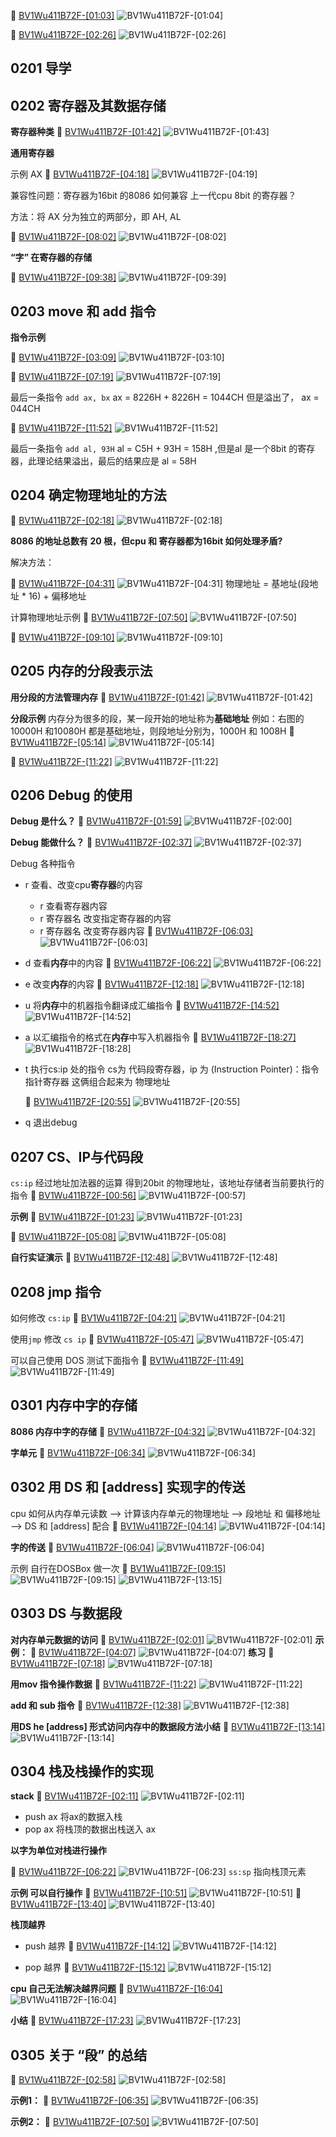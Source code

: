 🔗 [BV1Wu411B72F-[01:03]](https://www.bilibili.com/video/BV1Wu411B72F?t=63.4)
![BV1Wu411B72F-[01:04]](./images/59cbbcee-57ce-45ed-9484-c74f9ce3689d-1.png)

🔗 [BV1Wu411B72F-[02:26]](https://www.bilibili.com/video/BV1Wu411B72F?t=146.5)
![BV1Wu411B72F-[02:26]](./images/59cbbcee-57ce-45ed-9484-c74f9ce3689d-2.png)


## 0201 导学

## 0202 寄存器及其数据存储

**寄存器种类**
🔗 [BV1Wu411B72F-[01:42]](https://www.bilibili.com/video/BV1Wu411B72F?t=102.6)
![BV1Wu411B72F-[01:43]](./images/59cbbcee-57ce-45ed-9484-c74f9ce3689d-3.png)

**通用寄存器**

示例 AX
🔗 [BV1Wu411B72F-[04:18]](https://www.bilibili.com/video/BV1Wu411B72F?t=258.6)
![BV1Wu411B72F-[04:19]](./images/59cbbcee-57ce-45ed-9484-c74f9ce3689d-4.png)

兼容性问题：寄存器为16bit 的8086 如何兼容 上一代cpu 8bit 的寄存器？

方法：将 AX 分为独立的两部分，即  AH, AL

🔗 [BV1Wu411B72F-[08:02]](https://www.bilibili.com/video/BV1Wu411B72F?t=482.4)
![BV1Wu411B72F-[08:02]](./images/59cbbcee-57ce-45ed-9484-c74f9ce3689d-5.png)

**“字” 在寄存器的存储**

🔗 [BV1Wu411B72F-[09:38]](https://www.bilibili.com/video/BV1Wu411B72F?t=578.3)
![BV1Wu411B72F-[09:39]](./images/59cbbcee-57ce-45ed-9484-c74f9ce3689d-6.png)


## 0203 move 和 add 指令

**指令示例**

🔗 [BV1Wu411B72F-[03:09]](https://www.bilibili.com/video/BV1Wu411B72F?t=189.8)
![BV1Wu411B72F-[03:10]](./images/59cbbcee-57ce-45ed-9484-c74f9ce3689d-7.png)

🔗 [BV1Wu411B72F-[07:19]](https://www.bilibili.com/video/BV1Wu411B72F?t=439.2)
![BV1Wu411B72F-[07:19]](./images/59cbbcee-57ce-45ed-9484-c74f9ce3689d-8.png)

最后一条指令 `add ax, bx` ax = 8226H + 8226H = 1044CH 但是溢出了， ax = 044CH

🔗 [BV1Wu411B72F-[11:52]](https://www.bilibili.com/video/BV1Wu411B72F?t=712.4)
![BV1Wu411B72F-[11:52]](./images/59cbbcee-57ce-45ed-9484-c74f9ce3689d-9.png)

最后一条指令 `add al, 93H` al = C5H + 93H = 158H ,但是al 是一个8bit 的寄存器，此理论结果溢出，最后的结果应是  al = 58H

## 0204 确定物理地址的方法

🔗 [BV1Wu411B72F-[02:18]](https://www.bilibili.com/video/BV1Wu411B72F?t=138.1)
![BV1Wu411B72F-[02:18]](./images/59cbbcee-57ce-45ed-9484-c74f9ce3689d-10.png)

**8086 的地址总数有 20 根，但cpu 和 寄存器都为16bit 如何处理矛盾?**

解决方法：

🔗 [BV1Wu411B72F-[04:31]](https://www.bilibili.com/video/BV1Wu411B72F?t=271.2)
![BV1Wu411B72F-[04:31]](./images/59cbbcee-57ce-45ed-9484-c74f9ce3689d-11.png)
物理地址 = 基地址(段地址 * 16) + 偏移地址

计算物理地址示例
🔗 [BV1Wu411B72F-[07:50]](https://www.bilibili.com/video/BV1Wu411B72F?t=470.4)
![BV1Wu411B72F-[07:50]](./images/59cbbcee-57ce-45ed-9484-c74f9ce3689d-12.png)

🔗 [BV1Wu411B72F-[09:10]](https://www.bilibili.com/video/BV1Wu411B72F?t=550.1)
![BV1Wu411B72F-[09:10]](./images/59cbbcee-57ce-45ed-9484-c74f9ce3689d-13.png)

## 0205 内存的分段表示法

**用分段的方法管理内存**
🔗 [BV1Wu411B72F-[01:42]](https://www.bilibili.com/video/BV1Wu411B72F?t=102.1)
![BV1Wu411B72F-[01:42]](./images/59cbbcee-57ce-45ed-9484-c74f9ce3689d-14.png)

**分段示例**
内存分为很多的段，某一段开始的地址称为**基础地址** 例如：右图的10000H 和10080H 都是基础地址，则段地址分别为，1000H 和 1008H 
🔗 [BV1Wu411B72F-[05:14]](https://www.bilibili.com/video/BV1Wu411B72F?t=314)
![BV1Wu411B72F-[05:14]](./images/59cbbcee-57ce-45ed-9484-c74f9ce3689d-16.png)

🔗 [BV1Wu411B72F-[11:22]](https://www.bilibili.com/video/BV1Wu411B72F?t=682.1)
![BV1Wu411B72F-[11:22]](./images/59cbbcee-57ce-45ed-9484-c74f9ce3689d-17.png)

## 0206 Debug 的使用

**Debug 是什么？**
🔗 [BV1Wu411B72F-[01:59]](https://www.bilibili.com/video/BV1Wu411B72F?t=119.2)
![BV1Wu411B72F-[02:00]](./images/59cbbcee-57ce-45ed-9484-c74f9ce3689d-19.png)

**Debug 能做什么？**
🔗 [BV1Wu411B72F-[02:37]](https://www.bilibili.com/video/BV1Wu411B72F?t=157.3)
![BV1Wu411B72F-[02:37]](./images/59cbbcee-57ce-45ed-9484-c74f9ce3689d-20.png)

Debug 各种指令
* r 查看、改变cpu**寄存器**的内容
  - r                          查看寄存器内容
  - r 寄存器名         改变指定寄存器的内容
  - r 寄存器名         改变寄存器内容
  🔗 [BV1Wu411B72F-[06:03]](https://www.bilibili.com/video/BV1Wu411B72F?t=363.2)
  ![BV1Wu411B72F-[06:03]](./images/59cbbcee-57ce-45ed-9484-c74f9ce3689d-21.png)

* d 查看**内存**中的内容
🔗 [BV1Wu411B72F-[06:22]](https://www.bilibili.com/video/BV1Wu411B72F?t=382.2)
![BV1Wu411B72F-[06:22]](./images/59cbbcee-57ce-45ed-9484-c74f9ce3689d-22.png)

* e 改变**内存**的内容
🔗 [BV1Wu411B72F-[12:18]](https://www.bilibili.com/video/BV1Wu411B72F?t=738.6)
![BV1Wu411B72F-[12:18]](./images/59cbbcee-57ce-45ed-9484-c74f9ce3689d-25.png)

* u 将**内存**中的机器指令翻译成汇编指令
🔗 [BV1Wu411B72F-[14:52]](https://www.bilibili.com/video/BV1Wu411B72F?t=892.9)
![BV1Wu411B72F-[14:52]](./images/59cbbcee-57ce-45ed-9484-c74f9ce3689d-26.png)


* a 以汇编指令的格式在**内存**中写入机器指令
🔗 [BV1Wu411B72F-[18:27]](https://www.bilibili.com/video/BV1Wu411B72F?t=1107.5)
![BV1Wu411B72F-[18:28]](./images/59cbbcee-57ce-45ed-9484-c74f9ce3689d-27.png)

* t 执行cs:ip 处的指令 cs为 代码段寄存器，ip 为 (Instruction Pointer)：指令指针寄存器  这俩组合起来为 物理地址

  🔗 [BV1Wu411B72F-[20:55]](https://www.bilibili.com/video/BV1Wu411B72F?t=1255.9)
  ![BV1Wu411B72F-[20:55]](./images/59cbbcee-57ce-45ed-9484-c74f9ce3689d-28.png)

* q 退出debug

## 0207 CS、IP与代码段

`cs:ip` 经过地址加法器的运算 得到20bit 的物理地址，该地址存储者当前要执行的指令
🔗 [BV1Wu411B72F-[00:56]](https://www.bilibili.com/video/BV1Wu411B72F?t=56.9)
![BV1Wu411B72F-[00:57]](./images/08c12512-783c-4982-8667-1f242e2d5760-1.png)

**示例**
🔗 [BV1Wu411B72F-[01:23]](https://www.bilibili.com/video/BV1Wu411B72F?t=83.5)
![BV1Wu411B72F-[01:23]](./images/08c12512-783c-4982-8667-1f242e2d5760-2.png)

🔗 [BV1Wu411B72F-[05:08]](https://www.bilibili.com/video/BV1Wu411B72F?t=308.7)
![BV1Wu411B72F-[05:08]](./images/08c12512-783c-4982-8667-1f242e2d5760-3.png)

**自行实证演示**
🔗 [BV1Wu411B72F-[12:48]](https://www.bilibili.com/video/BV1Wu411B72F?t=768)
![BV1Wu411B72F-[12:48]](./images/08c12512-783c-4982-8667-1f242e2d5760-5.png)



## 0208 jmp 指令

如何修改 `cs:ip`
🔗 [BV1Wu411B72F-[04:21]](https://www.bilibili.com/video/BV1Wu411B72F?t=261.1)
![BV1Wu411B72F-[04:21]](./images/b6aa120a-3abf-48e1-882e-48e0b61797bb-1.png)

使用`jmp` 修改 `cs ip`
🔗 [BV1Wu411B72F-[05:47]](https://www.bilibili.com/video/BV1Wu411B72F?t=347.2)
![BV1Wu411B72F-[05:47]](./images/b6aa120a-3abf-48e1-882e-48e0b61797bb-3.png)

可以自己使用 DOS 测试下面指令
🔗 [BV1Wu411B72F-[11:49]](https://www.bilibili.com/video/BV1Wu411B72F?t=709.3)
![BV1Wu411B72F-[11:49]](./images/b6aa120a-3abf-48e1-882e-48e0b61797bb-4.png)



## 0301 内存中字的存储

**8086 内存中字的存储**
🔗 [BV1Wu411B72F-[04:32]](https://www.bilibili.com/video/BV1Wu411B72F?t=272.2)
![BV1Wu411B72F-[04:32]](./images/7358bc19-03ff-4719-a4de-7c9a08b1884e-1.png)

**字单元**
🔗 [BV1Wu411B72F-[06:34]](https://www.bilibili.com/video/BV1Wu411B72F?t=394)
![BV1Wu411B72F-[06:34]](./images/7358bc19-03ff-4719-a4de-7c9a08b1884e-2.png)



## 0302 用 DS 和 [address] 实现字的传送

cpu 如何从内存单元读数 -->  计算该内存单元的物理地址 --> 段地址 和 偏移地址 -->  DS 和  [address] 配合
🔗 [BV1Wu411B72F-[04:14]](https://www.bilibili.com/video/BV1Wu411B72F?t=254.6)
![BV1Wu411B72F-[04:14]](./images/7358bc19-03ff-4719-a4de-7c9a08b1884e-3.png)

**字的传送**
🔗 [BV1Wu411B72F-[06:04]](https://www.bilibili.com/video/BV1Wu411B72F?t=364.6)
![BV1Wu411B72F-[06:04]](./images/7358bc19-03ff-4719-a4de-7c9a08b1884e-4.png)

示例 自行在DOSBox 做一次
🔗 [BV1Wu411B72F-[09:15]](https://www.bilibili.com/video/BV1Wu411B72F?t=555.7)
![BV1Wu411B72F-[09:15]](./images/7358bc19-03ff-4719-a4de-7c9a08b1884e-5.png)
![BV1Wu411B72F-[13:15]](./images/7358bc19-03ff-4719-a4de-7c9a08b1884e-6.png)



## 0303 DS 与数据段

**对内存单元数据的访问**
🔗 [BV1Wu411B72F-[02:01]](https://www.bilibili.com/video/BV1Wu411B72F?t=121.1)
![BV1Wu411B72F-[02:01]](./images/7358bc19-03ff-4719-a4de-7c9a08b1884e-7.png)
**示例：**
🔗 [BV1Wu411B72F-[04:07]](https://www.bilibili.com/video/BV1Wu411B72F?t=247)
![BV1Wu411B72F-[04:07]](./images/7358bc19-03ff-4719-a4de-7c9a08b1884e-8.png)
**练习**
🔗 [BV1Wu411B72F-[07:18]](https://www.bilibili.com/video/BV1Wu411B72F?t=438.2)
![BV1Wu411B72F-[07:18]](./images/7358bc19-03ff-4719-a4de-7c9a08b1884e-9.png)

**用mov 指令操作数据**
🔗 [BV1Wu411B72F-[11:22]](https://www.bilibili.com/video/BV1Wu411B72F?t=682)
![BV1Wu411B72F-[11:22]](./images/7358bc19-03ff-4719-a4de-7c9a08b1884e-10.png)

**add 和 sub 指令**
🔗 [BV1Wu411B72F-[12:38]](https://www.bilibili.com/video/BV1Wu411B72F?t=758.5)
![BV1Wu411B72F-[12:38]](./images/7358bc19-03ff-4719-a4de-7c9a08b1884e-11.png)

**用DS he [address] 形式访问内存中的数据段方法小结**
🔗 [BV1Wu411B72F-[13:14]](https://www.bilibili.com/video/BV1Wu411B72F?t=794.7)
![BV1Wu411B72F-[13:14]](./images/7358bc19-03ff-4719-a4de-7c9a08b1884e-12.png)



## 0304 栈及栈操作的实现

**stack**
🔗 [BV1Wu411B72F-[02:11]](https://www.bilibili.com/video/BV1Wu411B72F?t=131)
![BV1Wu411B72F-[02:11]](./images/d44c8849-bada-4e66-bea1-e7a090291cb5-2.png)

* push ax     将ax的数据入栈
* pop ax      将栈顶的数据出栈送入 ax

**以字为单位对栈进行操作**

🔗 [BV1Wu411B72F-[06:22]](https://www.bilibili.com/video/BV1Wu411B72F?t=382.5)
![BV1Wu411B72F-[06:23]](./images/d44c8849-bada-4e66-bea1-e7a090291cb5-3.png)
`ss:sp` 指向栈顶元素


**示例 可以自行操作**
🔗 [BV1Wu411B72F-[10:51]](https://www.bilibili.com/video/BV1Wu411B72F?t=651.4)
![BV1Wu411B72F-[10:51]](./images/d44c8849-bada-4e66-bea1-e7a090291cb5-4.png)
🔗 [BV1Wu411B72F-[13:40]](https://www.bilibili.com/video/BV1Wu411B72F?t=820.1)
![BV1Wu411B72F-[13:40]](./images/d44c8849-bada-4e66-bea1-e7a090291cb5-5.png)

**栈顶越界**

* push 越界
	🔗 [BV1Wu411B72F-[14:12]](https://www.bilibili.com/video/BV1Wu411B72F?t=852)
	![BV1Wu411B72F-[14:12]](./images/d44c8849-bada-4e66-bea1-e7a090291cb5-6.png)

* pop 越界
	🔗 [BV1Wu411B72F-[15:12]](https://www.bilibili.com/video/BV1Wu411B72F?t=912.5)
	![BV1Wu411B72F-[15:12]](./images/d44c8849-bada-4e66-bea1-e7a090291cb5-7.png)

**cpu 自己无法解决越界问题**
🔗 [BV1Wu411B72F-[16:04]](https://www.bilibili.com/video/BV1Wu411B72F?t=964.5)
![BV1Wu411B72F-[16:04]](./images/d44c8849-bada-4e66-bea1-e7a090291cb5-8.png)

**小结**
🔗 [BV1Wu411B72F-[17:23]](https://www.bilibili.com/video/BV1Wu411B72F?t=1043.6)
![BV1Wu411B72F-[17:23]](./images/d44c8849-bada-4e66-bea1-e7a090291cb5-9.png)



## 0305 关于 “段” 的总结

🔗 [BV1Wu411B72F-[02:58]](https://www.bilibili.com/video/BV1Wu411B72F?t=178.1)
![BV1Wu411B72F-[02:58]](./images/d44c8849-bada-4e66-bea1-e7a090291cb5-10.png)

**示例1：**
🔗 [BV1Wu411B72F-[06:35]](https://www.bilibili.com/video/BV1Wu411B72F?t=395.7)
![BV1Wu411B72F-[06:35]](./images/d44c8849-bada-4e66-bea1-e7a090291cb5-11.png)

**示例2：**
🔗 [BV1Wu411B72F-[07:50]](https://www.bilibili.com/video/BV1Wu411B72F?t=470.7)
![BV1Wu411B72F-[07:50]](./images/d44c8849-bada-4e66-bea1-e7a090291cb5-12.png)

